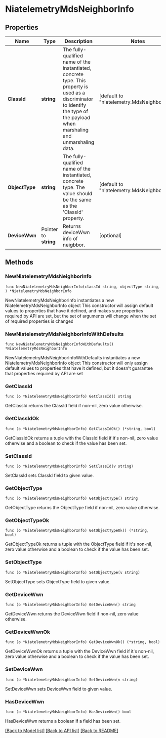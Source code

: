 # NiatelemetryMdsNeighborInfo

## Properties

Name | Type | Description | Notes
------------ | ------------- | ------------- | -------------
**ClassId** | **string** | The fully-qualified name of the instantiated, concrete type. This property is used as a discriminator to identify the type of the payload when marshaling and unmarshaling data. | [default to "niatelemetry.MdsNeighborInfo"]
**ObjectType** | **string** | The fully-qualified name of the instantiated, concrete type. The value should be the same as the &#39;ClassId&#39; property. | [default to "niatelemetry.MdsNeighborInfo"]
**DeviceWwn** | Pointer to **string** | Returns deviceWwn info of neigbbor. | [optional] 

## Methods

### NewNiatelemetryMdsNeighborInfo

`func NewNiatelemetryMdsNeighborInfo(classId string, objectType string, ) *NiatelemetryMdsNeighborInfo`

NewNiatelemetryMdsNeighborInfo instantiates a new NiatelemetryMdsNeighborInfo object
This constructor will assign default values to properties that have it defined,
and makes sure properties required by API are set, but the set of arguments
will change when the set of required properties is changed

### NewNiatelemetryMdsNeighborInfoWithDefaults

`func NewNiatelemetryMdsNeighborInfoWithDefaults() *NiatelemetryMdsNeighborInfo`

NewNiatelemetryMdsNeighborInfoWithDefaults instantiates a new NiatelemetryMdsNeighborInfo object
This constructor will only assign default values to properties that have it defined,
but it doesn't guarantee that properties required by API are set

### GetClassId

`func (o *NiatelemetryMdsNeighborInfo) GetClassId() string`

GetClassId returns the ClassId field if non-nil, zero value otherwise.

### GetClassIdOk

`func (o *NiatelemetryMdsNeighborInfo) GetClassIdOk() (*string, bool)`

GetClassIdOk returns a tuple with the ClassId field if it's non-nil, zero value otherwise
and a boolean to check if the value has been set.

### SetClassId

`func (o *NiatelemetryMdsNeighborInfo) SetClassId(v string)`

SetClassId sets ClassId field to given value.


### GetObjectType

`func (o *NiatelemetryMdsNeighborInfo) GetObjectType() string`

GetObjectType returns the ObjectType field if non-nil, zero value otherwise.

### GetObjectTypeOk

`func (o *NiatelemetryMdsNeighborInfo) GetObjectTypeOk() (*string, bool)`

GetObjectTypeOk returns a tuple with the ObjectType field if it's non-nil, zero value otherwise
and a boolean to check if the value has been set.

### SetObjectType

`func (o *NiatelemetryMdsNeighborInfo) SetObjectType(v string)`

SetObjectType sets ObjectType field to given value.


### GetDeviceWwn

`func (o *NiatelemetryMdsNeighborInfo) GetDeviceWwn() string`

GetDeviceWwn returns the DeviceWwn field if non-nil, zero value otherwise.

### GetDeviceWwnOk

`func (o *NiatelemetryMdsNeighborInfo) GetDeviceWwnOk() (*string, bool)`

GetDeviceWwnOk returns a tuple with the DeviceWwn field if it's non-nil, zero value otherwise
and a boolean to check if the value has been set.

### SetDeviceWwn

`func (o *NiatelemetryMdsNeighborInfo) SetDeviceWwn(v string)`

SetDeviceWwn sets DeviceWwn field to given value.

### HasDeviceWwn

`func (o *NiatelemetryMdsNeighborInfo) HasDeviceWwn() bool`

HasDeviceWwn returns a boolean if a field has been set.


[[Back to Model list]](../README.md#documentation-for-models) [[Back to API list]](../README.md#documentation-for-api-endpoints) [[Back to README]](../README.md)


